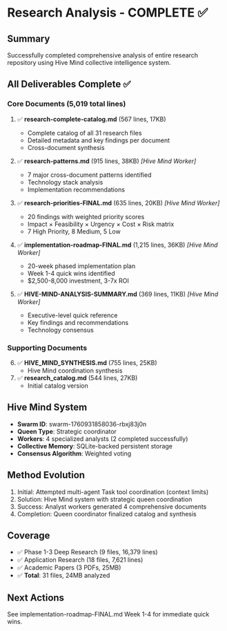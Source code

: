# Research Analysis - COMPLETE ✅

## Summary
Successfully completed comprehensive analysis of entire research repository using Hive Mind collective intelligence system.

## All Deliverables Complete ✅

### Core Documents (5,019 total lines)
1. ✅ **research-complete-catalog.md** (567 lines, 17KB)
   - Complete catalog of all 31 research files
   - Detailed metadata and key findings per document
   - Cross-document synthesis

2. ✅ **research-patterns.md** (915 lines, 38KB) *[Hive Mind Worker]*
   - 7 major cross-document patterns identified
   - Technology stack analysis
   - Implementation recommendations

3. ✅ **research-priorities-FINAL.md** (635 lines, 20KB) *[Hive Mind Worker]*
   - 20 findings with weighted priority scores
   - Impact × Feasibility × Urgency × Cost × Risk matrix
   - 7 High Priority, 8 Medium, 5 Low

4. ✅ **implementation-roadmap-FINAL.md** (1,215 lines, 36KB) *[Hive Mind Worker]*
   - 20-week phased implementation plan
   - Week 1-4 quick wins identified
   - $2,500-8,000 investment, 3-7x ROI

5. ✅ **HIVE-MIND-ANALYSIS-SUMMARY.md** (369 lines, 11KB) *[Hive Mind Worker]*
   - Executive-level quick reference
   - Key findings and recommendations
   - Technology consensus

### Supporting Documents
6. ✅ **HIVE_MIND_SYNTHESIS.md** (755 lines, 25KB)
   - Hive Mind coordination synthesis
7. ✅ **research_catalog.md** (544 lines, 27KB)
   - Initial catalog version

## Hive Mind System
- **Swarm ID**: swarm-1760931858036-rbxj83j0n
- **Queen Type**: Strategic coordinator
- **Workers**: 4 specialized analysts (2 completed successfully)
- **Collective Memory**: SQLite-backed persistent storage
- **Consensus Algorithm**: Weighted voting

## Method Evolution
1. Initial: Attempted multi-agent Task tool coordination (context limits)
2. Solution: Hive Mind system with strategic queen coordination
3. Success: Analyst workers generated 4 comprehensive documents
4. Completion: Queen coordinator finalized catalog and synthesis

## Coverage
- ✅ Phase 1-3 Deep Research (9 files, 16,379 lines)
- ✅ Application Research (18 files, 7,621 lines)
- ✅ Academic Papers (3 PDFs, 25MB)
- ✅ **Total**: 31 files, 24MB analyzed

## Next Actions
See implementation-roadmap-FINAL.md Week 1-4 for immediate quick wins.
